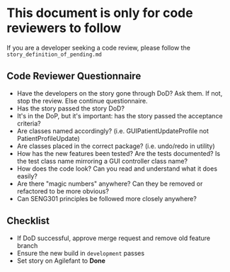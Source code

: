# This document is only for code reviewers to follow
If you are a developer seeking a code review, please follow the `story_definition_of_pending.md`


## Code Reviewer Questionnaire

* Have the developers on the story gone through DoD? Ask them. If not, stop the review. Else continue questionnaire.
* Has the story passed the story DoD?
* It's in the DoP, but it's important: has the story passed the acceptance criteria?
* Are classes named accordingly? (i.e. GUIPatientUpdateProfile not PatientProfileUpdate)
* Are classes placed in the correct package? (i.e. undo/redo in utility)
* How has the new features been tested? Are the tests documented? Is the test class name mirroring a GUI controller class name?
* How does the code look? Can you read and understand what it does easily?
* Are there "magic numbers" anywhere? Can they be removed or refactored to be more obvious?
* Can SENG301 principles be followed more closely anywhere?


## Checklist

* If DoD successful, approve merge request and remove old feature branch
* Ensure the new build in `development` passes
* Set story on Agilefant to **Done**